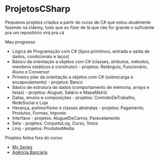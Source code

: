 # ProjetosCSharp
Pequenos projetos criados a partir do curso de C# que estou atualmente fazendo na Udemy, tudo que eu fizer de lá que não for grande o suficiente pra um repositório virá pra cá

Meu progresso
* Lógica de Programação com C# (tipos primitivos, entrada e saída de dados, condicionais e laços)
* Básico da orientação a objetos com C# (classes, atributos, métodos, membros estáticos e construtor) - projetos: Retângulo, Funcionário, Aluno e Conversor
* Primeiro pilar da orientação a objetos com C# (sobrecarga e encapsulamento) - projetos: Banco
* Básico de estrutura de dados (comportamento de mémoria, arrays e listas) - projetos: Aluguel, Salário e MapaMatriz
* Datas, enums e composições - projetos: ContratoDeTrabalho, RedeSocial e Loja
* Herança, polimorfismo e classes abstratas - projetos: Pagamento, Produtos, Formas, Imposto
* Interface - projetos: AluguelDeCarros, Parecelamento
* Sets - projetos: ConjuntoLog, Curso, Votos
* Linq - projetos: ProdutosMedia

Projetos feitos fora do curso:  
* [My Series](https://github.com/Viniciusadm/MySeries)
* [Agência Bancária](https://github.com/Viniciusadm/AgenciaBancaria)
